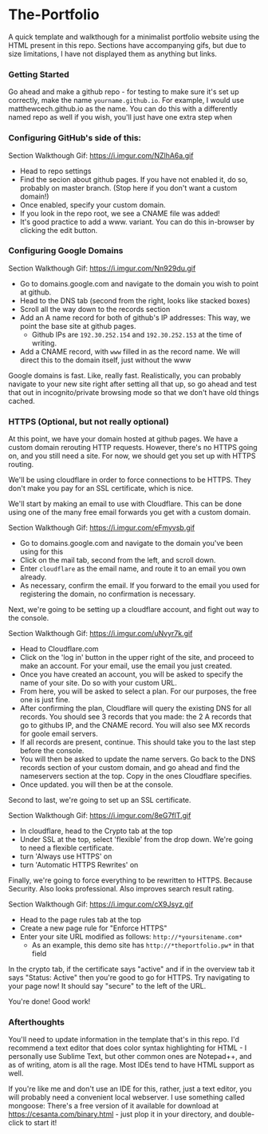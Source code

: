 # The-Portfolio
A quick template and walkthough for a minimalist portfolio website using the HTML present in this repo. Sections have accompanying gifs, but due to size limitations, I have not displayed them as anything but links. 



### Getting Started

Go ahead and make a github repo - for testing to make sure it's set up correctly, make the name `yourname.github.io`. For example, I would use matthewcech.github.io as the name. You can do this with a differently named repo as well if you wish, you'll just have one extra step when 



### Configuring GitHub's side of this:

Section Walkthough Gif: https://i.imgur.com/NZlhA6a.gif

- Head to repo settings
- Find the secion about github pages. If you have not enabled it, do so, probably on master branch. (Stop here if you don't want a custom domain!)
- Once enabled, specify your custom domain. 
- If you look in the repo root, we see a CNAME file was added!
- It's good practice to add a www.<sitename> variant. You can do this in-browser by clicking the edit button.



### Configuring Google Domains

Section Walkthough Gif: https://i.imgur.com/Nn929du.gif 

- Go to domains.google.com and navigate to the domain you wish to point at github.
- Head to the DNS tab (second from the right, looks like stacked boxes)
- Scroll all the way down to the records section
- Add an A name record for both of github's IP addresses: This way, we point the base site at github pages.
  - Github IPs are `192.30.252.154` and `192.30.252.153` at the time of writing.
- Add a CNAME record, with `www` filled in as the record name. We will direct this to the domain itself, just without the www

Google domains is fast. Like, really fast. Realistically, you can probably navigate to your new site right after setting all that up, so go ahead and test that out in incognito/private browsing mode so that we don't have old things cached.



### HTTPS (Optional, but not really optional)

At this point, we have your domain hosted at github pages. We have a custom domain rerouting HTTP requests.
However, there's no HTTPS going on, and you still need a site. For now, we should get you set up with HTTPS routing.

We'll be using cloudflare in order to force connections to be HTTPS. They don't make you pay for an SSL certificate, which is nice.

We'll start by making an email to use with Cloudflare. This can be done using one of the many free email forwards you get with a custom domain.


Section Walkthough Gif: https://i.imgur.com/eFmyvsb.gif

- Go to domains.google.com and navigate to the domain you've been using for this
- Click on the mail tab, second from the left, and scroll down. 
- Enter `cloudflare` as the email name, and route it to an email you own already. 
- As necessary, confirm the email. If you forward to the email you used for registering the domain, no confirmation is necessary.


Next, we're going to be setting up a cloudflare account, and fight out way to the console.

Section Walkthough Gif: https://i.imgur.com/uNvyr7k.gif

- Head to Cloudflare.com
- Click on the 'log in' button in the upper right of the site, and proceed to make an account. For your email, use the email you just created.
- Once you have created an account, you will be asked to specify the name of your site. Do so with your custom URL.
- From here, you will be asked to select a plan. For our purposes, the free one is just fine. 
- After confirming the plan, Cloudflare will query the existing DNS for all records. You should see 3 records that you made: the 2 A records that go to githubs IP, and the CNAME record. You will also see MX records for goole email servers. 
- If all records are present, continue. This should take you to the last step before the console.
- You will then be asked to update the name servers. Go back to the DNS records section of your custom domain, and go ahead and find the nameservers section at the top. Copy in the ones Cloudflare specifies.
- Once updated. you will then be at the console.

Second to last, we're going to set up an SSL certificate.


Section Walkthough Gif: https://i.imgur.com/8eG7flT.gif

- In cloudflare, head to the Crypto tab at the top
- Under SSL at the top, select 'flexible' from the drop down. We're going to need a flexible certificate. 
- turn 'Always use HTTPS' on
- turn 'Automatic HTTPS Rewrites' on

Finally, we're going to force everything to be rewritten to HTTPS. Because Security. Also looks professional. Also improves search result rating.


Section Walkthough Gif: https://i.imgur.com/cX9Jsyz.gif

- Head to the page rules tab at the top
- Create a new page rule for "Enforce HTTPS"
- Enter your site URL modified as follows: `http://*yoursitename.com*`
	- As an example, this demo site has `http://*theportfolio.pw*` in that field

In the crypto tab, if the certificate says "active" and if in the overview tab it says "Status: Active" then you're good to go for HTTPS. Try navigating to your page now! It should say "secure" to the left of the URL.

You're done! Good work!



### Afterthoughts

You'll need to update information in the template that's in this repo. I'd recommend a text editor that does color syntax highlighting for HTML - I personally use Sublime Text, but other common ones are Notepad++, and as of writing, atom is all the rage. Most IDEs tend to have HTML support as well.

If you're like me and don't use an IDE for this, rather, just a text editor, you will probably need a convenient local webserver. I use something called mongoose: There's a free version of it available for download at https://cesanta.com/binary.html - just plop it in your directory, and double-click to start it! 
